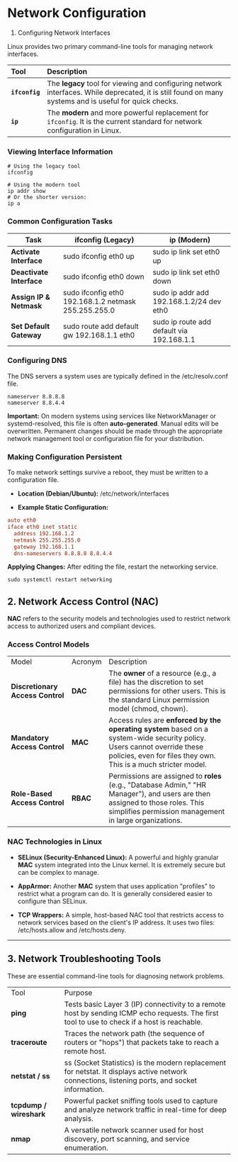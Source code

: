 # Network Configuration

 1. Configuring Network Interfaces

Linux provides two primary command-line tools for managing network interfaces.

| Tool | Description |
| :--- | :--- |
| **`ifconfig`** | The **legacy** tool for viewing and configuring network interfaces. While deprecated, it is still found on many systems and is useful for quick checks. |
| **`ip`** | The **modern** and more powerful replacement for `ifconfig`. It is the current standard for network configuration in Linux. |

### Viewing Interface Information
```shell
# Using the legacy tool
ifconfig

# Using the modern tool
ip addr show
# Or the shorter version:
ip a
```

### Common Configuration Tasks

| Task                     | ifconfig (Legacy)                                    | ip (Modern)                               |
| ------------------------ | ---------------------------------------------------- | ----------------------------------------- |
| **Activate Interface**   | sudo ifconfig eth0 up                                | sudo ip link set eth0 up                  |
| **Deactivate Interface** | sudo ifconfig eth0 down                              | sudo ip link set eth0 down                |
| **Assign IP & Netmask**  | sudo ifconfig eth0 192.168.1.2 netmask 255.255.255.0 | sudo ip addr add 192.168.1.2/24 dev eth0  |
| **Set Default Gateway**  | sudo route add default gw 192.168.1.1 eth0           | sudo ip route add default via 192.168.1.1 |

### Configuring DNS

The DNS servers a system uses are typically defined in the /etc/resolv.conf file.

```
nameserver 8.8.8.8
nameserver 8.8.4.4
```


**Important:** On modern systems using services like NetworkManager or systemd-resolved, this file is often **auto-generated**. Manual edits will be overwritten. Permanent changes should be made through the appropriate network management tool or configuration file for your distribution.

### Making Configuration Persistent

To make network settings survive a reboot, they must be written to a configuration file.

- **Location (Debian/Ubuntu):** /etc/network/interfaces
    
- **Example Static Configuration:**

```ini
auto eth0
iface eth0 inet static
  address 192.168.1.2
  netmask 255.255.255.0
  gateway 192.168.1.1
  dns-nameservers 8.8.8.8 8.8.4.4
```

**Applying Changes:** After editing the file, restart the networking service.

```shell
sudo systemctl restart networking
```

## 2. Network Access Control (NAC)

**NAC** refers to the security models and technologies used to restrict network access to authorized users and compliant devices.

### Access Control Models

|   |   |   |
|---|---|---|
|Model|Acronym|Description|
|**Discretionary Access Control**|**DAC**|The **owner** of a resource (e.g., a file) has the discretion to set permissions for other users. This is the standard Linux permission model (chmod, chown).|
|**Mandatory Access Control**|**MAC**|Access rules are **enforced by the operating system** based on a system-wide security policy. Users cannot override these policies, even for files they own. This is a much stricter model.|
|**Role-Based Access Control**|**RBAC**|Permissions are assigned to **roles** (e.g., "Database Admin," "HR Manager"), and users are then assigned to those roles. This simplifies permission management in large organizations.|

### NAC Technologies in Linux

- **SELinux (Security-Enhanced Linux):** A powerful and highly granular **MAC** system integrated into the Linux kernel. It is extremely secure but can be complex to manage.
    
- **AppArmor:** Another **MAC** system that uses application "profiles" to restrict what a program can do. It is generally considered easier to configure than SELinux.
    
- **TCP Wrappers:** A simple, host-based NAC tool that restricts access to network services based on the client's IP address. It uses two files: /etc/hosts.allow and /etc/hosts.deny.
    

---

## 3. Network Troubleshooting Tools

These are essential command-line tools for diagnosing network problems.

|   |   |
|---|---|
|Tool|Purpose|
|**ping**|Tests basic Layer 3 (IP) connectivity to a remote host by sending ICMP echo requests. The first tool to use to check if a host is reachable.|
|**traceroute**|Traces the network path (the sequence of routers or "hops") that packets take to reach a remote host.|
|**netstat / ss**|ss (Socket Statistics) is the modern replacement for netstat. It displays active network connections, listening ports, and socket information.|
|**tcpdump / wireshark**|Powerful packet sniffing tools used to capture and analyze network traffic in real-time for deep analysis.|
|**nmap**|A versatile network scanner used for host discovery, port scanning, and service enumeration.|


